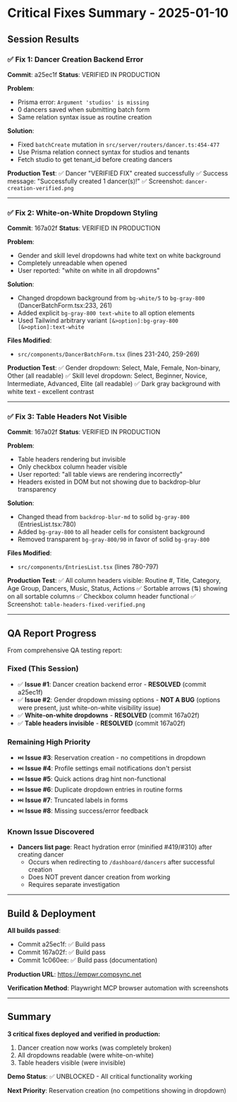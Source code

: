 # Critical Fixes Summary - 2025-01-10

## Session Results

### ✅ Fix 1: Dancer Creation Backend Error
**Commit**: a25ec1f
**Status**: VERIFIED IN PRODUCTION

**Problem**:
- Prisma error: `Argument 'studios' is missing`
- 0 dancers saved when submitting batch form
- Same relation syntax issue as routine creation

**Solution**:
- Fixed `batchCreate` mutation in `src/server/routers/dancer.ts:454-477`
- Use Prisma relation connect syntax for studios and tenants
- Fetch studio to get tenant_id before creating dancers

**Production Test**:
✅ Dancer "VERIFIED FIX" created successfully
✅ Success message: "Successfully created 1 dancer(s)!"
✅ Screenshot: `dancer-creation-verified.png`

---

### ✅ Fix 2: White-on-White Dropdown Styling
**Commit**: 167a02f
**Status**: VERIFIED IN PRODUCTION

**Problem**:
- Gender and skill level dropdowns had white text on white background
- Completely unreadable when opened
- User reported: "white on white in all dropdowns"

**Solution**:
- Changed dropdown background from `bg-white/5` to `bg-gray-800` (DancerBatchForm.tsx:233, 261)
- Added explicit `bg-gray-800 text-white` to all option elements
- Used Tailwind arbitrary variant `[&>option]:bg-gray-800 [&>option]:text-white`

**Files Modified**:
- `src/components/DancerBatchForm.tsx` (lines 231-240, 259-269)

**Production Test**:
✅ Gender dropdown: Select, Male, Female, Non-binary, Other (all readable)
✅ Skill level dropdown: Select, Beginner, Novice, Intermediate, Advanced, Elite (all readable)
✅ Dark gray background with white text - excellent contrast

---

### ✅ Fix 3: Table Headers Not Visible
**Commit**: 167a02f
**Status**: VERIFIED IN PRODUCTION

**Problem**:
- Table headers rendering but invisible
- Only checkbox column header visible
- User reported: "all table views are rendering incorrectly"
- Headers existed in DOM but not showing due to backdrop-blur transparency

**Solution**:
- Changed thead from `backdrop-blur-md` to solid `bg-gray-800` (EntriesList.tsx:780)
- Added `bg-gray-800` to all header cells for consistent background
- Removed transparent `bg-gray-800/90` in favor of solid `bg-gray-800`

**Files Modified**:
- `src/components/EntriesList.tsx` (lines 780-797)

**Production Test**:
✅ All column headers visible: Routine #, Title, Category, Age Group, Dancers, Music, Status, Actions
✅ Sortable arrows (⇅) showing on all sortable columns
✅ Checkbox column header functional
✅ Screenshot: `table-headers-fixed-verified.png`

---

## QA Report Progress

From comprehensive QA testing report:

### Fixed (This Session)
- ✅ **Issue #1**: Dancer creation backend error - **RESOLVED** (commit a25ec1f)
- ✅ **Issue #2**: Gender dropdown missing options - **NOT A BUG** (options were present, just white-on-white visibility issue)
- ✅ **White-on-white dropdowns** - **RESOLVED** (commit 167a02f)
- ✅ **Table headers invisible** - **RESOLVED** (commit 167a02f)

### Remaining High Priority
- ⏭️ **Issue #3**: Reservation creation - no competitions in dropdown
- ⏭️ **Issue #4**: Profile settings email notifications don't persist
- ⏭️ **Issue #5**: Quick actions drag hint non-functional
- ⏭️ **Issue #6**: Duplicate dropdown entries in routine forms
- ⏭️ **Issue #7**: Truncated labels in forms
- ⏭️ **Issue #8**: Missing success/error feedback

### Known Issue Discovered
- **Dancers list page**: React hydration error (minified #419/#310) after creating dancer
  - Occurs when redirecting to `/dashboard/dancers` after successful creation
  - Does NOT prevent dancer creation from working
  - Requires separate investigation

---

## Build & Deployment

**All builds passed**:
- Commit a25ec1f: ✅ Build pass
- Commit 167a02f: ✅ Build pass
- Commit 1c060ee: ✅ Build pass (documentation)

**Production URL**: https://empwr.compsync.net

**Verification Method**: Playwright MCP browser automation with screenshots

---

## Summary

**3 critical fixes deployed and verified in production:**
1. Dancer creation now works (was completely broken)
2. All dropdowns readable (were white-on-white)
3. Table headers visible (were invisible)

**Demo Status**: ✅ UNBLOCKED - All critical functionality working

**Next Priority**: Reservation creation (no competitions showing in dropdown)
